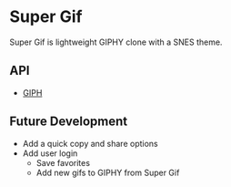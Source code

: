 # Super Gif
Super Gif is lightweight GIPHY clone with a SNES theme.

## API
* [GIPH](https://api.giphy.com/)

## Future Development

* Add a quick copy and share options
* Add user login
  * Save favorites
  * Add new gifs to GIPHY from Super Gif
  
